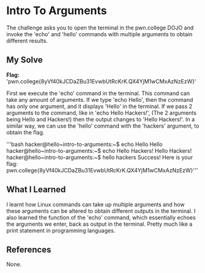 # Intro To Arguments
The challenge asks you to open the terminal in the pwn.college DOJO and invoke the 'echo' and 'hello' commands with multiple arguments to obtain different results.

## My Solve
**Flag:** 'pwn.college{8yVf40kJCDaZBu31EvwbUtRcKrK.QX4YjM1wCMxAzNzEzW}'

First we execute the 'echo' command in the terminal. This command can take any amount of arguments. If we type 'echo Hello', then the command has only one argument, and it displays 'Hello' in the terminal. If we pass 2 arguments to the command, like in 'echo Hello Hackers!', (The 2 arguments being Hello and Hackers!) then the output changes to 'Hello Hackers!'. 
In a similar way, we can use the 'hello' command with the 'hackers' argument, to obtain the flag.

'''bash
hacker@hello~intro-to-arguments:~$ echo Hello
Hello
hacker@hello~intro-to-arguments:~$ echo Hello Hackers!
Hello Hackers!
hacker@hello~intro-to-arguments:~$ hello hackers
Success! Here is your flag:
pwn.college{8yVf40kJCDaZBu31EvwbUtRcKrK.QX4YjM1wCMxAzNzEzW}'''

## What I Learned
I learnt how Linux commands can take up multiple arguments and how these arguments can be altered to obtain different outputs in the terminal. I also learned the function of the 'echo' command, which essentially echoes the arguments we enter, back as output in the terminal. Pretty much like a print statement in programming languages.

## References
None.